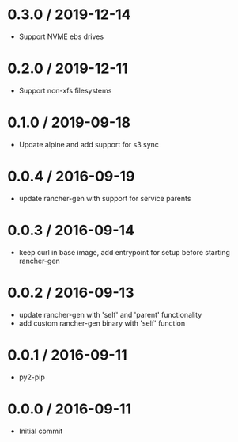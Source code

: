 
0.3.0 / 2019-12-14
==================

  * Support NVME ebs drives

0.2.0 / 2019-12-11
==================

  * Support non-xfs filesystems

0.1.0 / 2019-09-18
==================

  * Update alpine and add support for s3 sync

0.0.4 / 2016-09-19
==================

  * update rancher-gen with support for service parents

0.0.3 / 2016-09-14
==================

  * keep curl in base image, add entrypoint for setup before starting rancher-gen

0.0.2 / 2016-09-13
==================

  * update rancher-gen with 'self' and 'parent' functionality
  * add custom rancher-gen binary with 'self' function

0.0.1 / 2016-09-11
==================

  * py2-pip

0.0.0 / 2016-09-11
==================

  * Initial commit

